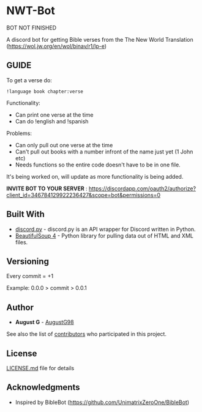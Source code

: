# NWT-Bot

BOT NOT FINISHED 

A discord bot for getting Bible verses from the The New World Translation (https://wol.jw.org/en/wol/binav/r1/lp-e)


## GUIDE
To get a verse do:

`!language book chapter:verse`

Functionality:

* Can print one verse at the time
* Can do !english and !spanish

Problems:

* Can only pull out one verse at the time
* Can't pull out books with a number infront of the name just yet (1 John etc)
* Needs functions so the entire code doesn't have to be in one file.

It's being worked on, will update as more functionality is being added.

**INVITE BOT TO YOUR SERVER** : https://discordapp.com/oauth2/authorize?client_id=346784129922236427&scope=bot&permissions=0



## Built With

* [discord.py](https://github.com/Rapptz/discord.py) - discord.py is an API wrapper for Discord written in Python.
* [BeautifulSoup 4](https://www.crummy.com/software/BeautifulSoup/bs4/doc/) - Python library for pulling data out of HTML and XML files.


## Versioning


Every commit = +1

Example:
0.0.0 > commit > 0.0.1


## Author


* **August G** - [AugustG98](https://github.com/AugustG98)

See also the list of [contributors](https://github.com/your/project/contributors) who participated in this project.


## License

[LICENSE.md](LICENSE.md) file for details


## Acknowledgments

* Inspired by BibleBot (https://github.com/UnimatrixZeroOne/BibleBot)

